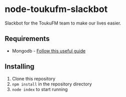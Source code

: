 # node-toukufm-slackbot

Slackbot for the ToukuFM team to make our lives easier.

## Requirements

* Mongodb - [Follow this useful guide](https://www.digitalocean.com/community/tutorials/how-to-install-mongodb-on-ubuntu-14-04)

## Installing

1) Clone this repository
2) `npm install` in the repository directory
3) `node index` to start running